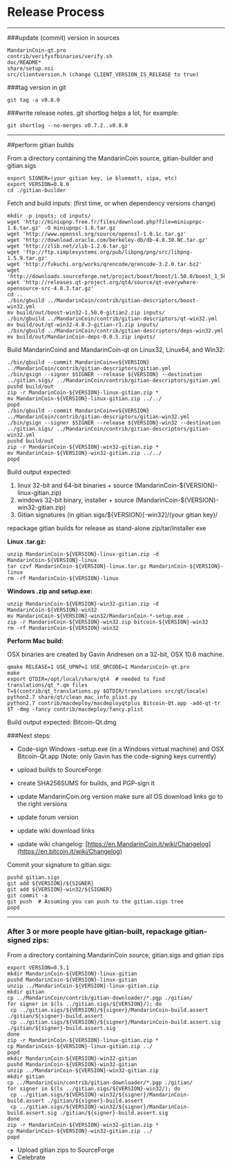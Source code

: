 Release Process
====================

* * *

###update (commit) version in sources


	MandarinCoin-qt.pro
	contrib/verifysfbinaries/verify.sh
	doc/README*
	share/setup.nsi
	src/clientversion.h (change CLIENT_VERSION_IS_RELEASE to true)

###tag version in git

	git tag -a v0.8.0

###write release notes. git shortlog helps a lot, for example:

	git shortlog --no-merges v0.7.2..v0.8.0

* * *

##perform gitian builds

 From a directory containing the MandarinCoin source, gitian-builder and gitian.sigs
  
	export SIGNER=(your gitian key, ie bluematt, sipa, etc)
	export VERSION=0.8.0
	cd ./gitian-builder

 Fetch and build inputs: (first time, or when dependency versions change)

	mkdir -p inputs; cd inputs/
	wget 'http://miniupnp.free.fr/files/download.php?file=miniupnpc-1.6.tar.gz' -O miniupnpc-1.6.tar.gz
	wget 'http://www.openssl.org/source/openssl-1.0.1c.tar.gz'
	wget 'http://download.oracle.com/berkeley-db/db-4.8.30.NC.tar.gz'
	wget 'http://zlib.net/zlib-1.2.6.tar.gz'
	wget 'ftp://ftp.simplesystems.org/pub/libpng/png/src/libpng-1.5.9.tar.gz'
	wget 'http://fukuchi.org/works/qrencode/qrencode-3.2.0.tar.bz2'
	wget 'http://downloads.sourceforge.net/project/boost/boost/1.50.0/boost_1_50_0.tar.bz2'
	wget 'http://releases.qt-project.org/qt4/source/qt-everywhere-opensource-src-4.8.3.tar.gz'
	cd ..
	./bin/gbuild ../MandarinCoin/contrib/gitian-descriptors/boost-win32.yml
	mv build/out/boost-win32-1.50.0-gitian2.zip inputs/
	./bin/gbuild ../MandarinCoin/contrib/gitian-descriptors/qt-win32.yml
	mv build/out/qt-win32-4.8.3-gitian-r1.zip inputs/
	./bin/gbuild ../MandarinCoin/contrib/gitian-descriptors/deps-win32.yml
	mv build/out/MandarinCoin-deps-0.0.5.zip inputs/

 Build MandarinCoind and MandarinCoin-qt on Linux32, Linux64, and Win32:
  
	./bin/gbuild --commit MandarinCoin=v${VERSION} ../MandarinCoin/contrib/gitian-descriptors/gitian.yml
	./bin/gsign --signer $SIGNER --release ${VERSION} --destination ../gitian.sigs/ ../MandarinCoin/contrib/gitian-descriptors/gitian.yml
	pushd build/out
	zip -r MandarinCoin-${VERSION}-linux-gitian.zip *
	mv MandarinCoin-${VERSION}-linux-gitian.zip ../../
	popd
	./bin/gbuild --commit MandarinCoin=v${VERSION} ../MandarinCoin/contrib/gitian-descriptors/gitian-win32.yml
	./bin/gsign --signer $SIGNER --release ${VERSION}-win32 --destination ../gitian.sigs/ ../MandarinCoin/contrib/gitian-descriptors/gitian-win32.yml
	pushd build/out
	zip -r MandarinCoin-${VERSION}-win32-gitian.zip *
	mv MandarinCoin-${VERSION}-win32-gitian.zip ../../
	popd

  Build output expected:

  1. linux 32-bit and 64-bit binaries + source (MandarinCoin-${VERSION}-linux-gitian.zip)
  2. windows 32-bit binary, installer + source (MandarinCoin-${VERSION}-win32-gitian.zip)
  3. Gitian signatures (in gitian.sigs/${VERSION}[-win32]/(your gitian key)/

repackage gitian builds for release as stand-alone zip/tar/installer exe

**Linux .tar.gz:**

	unzip MandarinCoin-${VERSION}-linux-gitian.zip -d MandarinCoin-${VERSION}-linux
	tar czvf MandarinCoin-${VERSION}-linux.tar.gz MandarinCoin-${VERSION}-linux
	rm -rf MandarinCoin-${VERSION}-linux

**Windows .zip and setup.exe:**

	unzip MandarinCoin-${VERSION}-win32-gitian.zip -d MandarinCoin-${VERSION}-win32
	mv MandarinCoin-${VERSION}-win32/MandarinCoin-*-setup.exe .
	zip -r MandarinCoin-${VERSION}-win32.zip bitcoin-${VERSION}-win32
	rm -rf MandarinCoin-${VERSION}-win32

**Perform Mac build:**

  OSX binaries are created by Gavin Andresen on a 32-bit, OSX 10.6 machine.

	qmake RELEASE=1 USE_UPNP=1 USE_QRCODE=1 MandarinCoin-qt.pro
	make
	export QTDIR=/opt/local/share/qt4  # needed to find translations/qt_*.qm files
	T=$(contrib/qt_translations.py $QTDIR/translations src/qt/locale)
	python2.7 share/qt/clean_mac_info_plist.py
	python2.7 contrib/macdeploy/macdeployqtplus Bitcoin-Qt.app -add-qt-tr $T -dmg -fancy contrib/macdeploy/fancy.plist

 Build output expected: Bitcoin-Qt.dmg

###Next steps:

* Code-sign Windows -setup.exe (in a Windows virtual machine) and
  OSX Bitcoin-Qt.app (Note: only Gavin has the code-signing keys currently)

* upload builds to SourceForge

* create SHA256SUMS for builds, and PGP-sign it

* update MandarinCoin.org version
  make sure all OS download links go to the right versions

* update forum version

* update wiki download links

* update wiki changelog: [https://en.MandarinCoin.it/wiki/Changelog](https://en.bitcoin.it/wiki/Changelog)

Commit your signature to gitian.sigs:

	pushd gitian.sigs
	git add ${VERSION}/${SIGNER}
	git add ${VERSION}-win32/${SIGNER}
	git commit -a
	git push  # Assuming you can push to the gitian.sigs tree
	popd

-------------------------------------------------------------------------

### After 3 or more people have gitian-built, repackage gitian-signed zips:

From a directory containing MandarinCoin source, gitian.sigs and gitian zips

	export VERSION=0.5.1
	mkdir MandarinCoin-${VERSION}-linux-gitian
	pushd MandarinCoin-${VERSION}-linux-gitian
	unzip ../MandarinCoin-${VERSION}-linux-gitian.zip
	mkdir gitian
	cp ../MandarinCoin/contrib/gitian-downloader/*.pgp ./gitian/
	for signer in $(ls ../gitian.sigs/${VERSION}/); do
	 cp ../gitian.sigs/${VERSION}/${signer}/MandarinCoin-build.assert ./gitian/${signer}-build.assert
	 cp ../gitian.sigs/${VERSION}/${signer}/MandarinCoin-build.assert.sig ./gitian/${signer}-build.assert.sig
	done
	zip -r MandarinCoin-${VERSION}-linux-gitian.zip *
	cp MandarinCoin-${VERSION}-linux-gitian.zip ../
	popd
	mkdir MandarinCoin-${VERSION}-win32-gitian
	pushd MandarinCoin-${VERSION}-win32-gitian
	unzip ../MandarinCoin-${VERSION}-win32-gitian.zip
	mkdir gitian
	cp ../MandarinCoin/contrib/gitian-downloader/*.pgp ./gitian/
	for signer in $(ls ../gitian.sigs/${VERSION}-win32/); do
	 cp ../gitian.sigs/${VERSION}-win32/${signer}/MandarinCoin-build.assert ./gitian/${signer}-build.assert
	 cp ../gitian.sigs/${VERSION}-win32/${signer}/MandarinCoin-build.assert.sig ./gitian/${signer}-build.assert.sig
	done
	zip -r MandarinCoin-${VERSION}-win32-gitian.zip *
	cp MandarinCoin-${VERSION}-win32-gitian.zip ../
	popd

- Upload gitian zips to SourceForge
- Celebrate 
